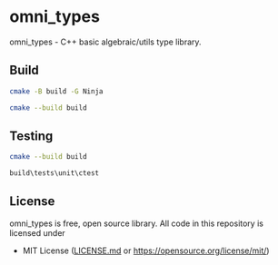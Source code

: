# omni_types

omni_types - C++ basic algebraic/utils type library.

## Build
```bash
cmake -B build -G Ninja

cmake --build build
```

## Testing
```bash
cmake --build build

build\tests\unit\ctest
```

## License
omni_types is free, open source library. All code in this repository is licensed under
- MIT License ([LICENSE.md](https://github.com/Maksasj/omni_types/blob/master/LICENSE.md) or https://opensource.org/license/mit/)